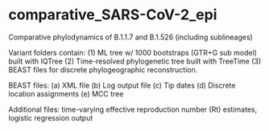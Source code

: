 # comparative_SARS-CoV-2_epi


Comparative phylodynamics of B.1.1.7 and B.1.526 (including sublineages)

Variant folders contain: (1) ML tree w/ 1000 bootstraps (GTR+G sub model) built with IQTree (2) Time-resolved phylogenetic tree built with TreeTime (3) BEAST files for discrete phylogeographic reconstruction.

BEAST files: (a) XML file (b) Log output file (c) Tip dates (d) Discrete location assignments (e) MCC tree

Additional files: time-varying effective reproduction number (Rt) estimates, logistic regression output
